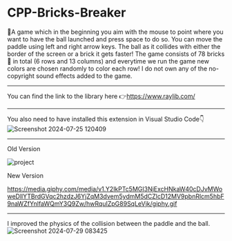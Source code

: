 # CPP-Bricks-Breaker

🚀A game which in the beginning you aim with the mouse to point where you want to have the ball launched and press space to do so.
You can move the paddle using left and right arrow keys. The ball as it collides with either the border of the screen or a brick it gets faster!
The game consists of 78 bricks🧱 in total (6 rows and 13 columns) and everytime we run the game new colors are chosen randomly to color each row!
I do not own any of the no-copyright sound effects added to the game.

---

You can find the link to the library here 👉https://www.raylib.com/

---

You also need to have installed this extension in Visual Studio Code👇
![Screenshot 2024-07-25 120409](https://github.com/user-attachments/assets/e067633d-dc1c-4421-ab11-9feae6d8c87a)

---

Old Version

![project](https://github.com/user-attachments/assets/66bcd76b-bcb4-46d6-9665-74a1b6dc8ce9)

New Version

https://media.giphy.com/media/v1.Y2lkPTc5MGI3NjExcHNkaW40cDJvMWoweDllYTBrdGVqc2hzdzJ6YjZqM3dvem5ydmM5dCZlcD12MV9pbnRlcm5hbF9naWZfYnlfaWQmY3Q9Zw/hwRquIZpG89SqLeVjk/giphy.gif

---

I improved the physics of the collision between the paddle and the ball.
![Screenshot 2024-07-29 083425](https://github.com/user-attachments/assets/6691c891-a586-4b2e-b275-a87f50e463e2)
